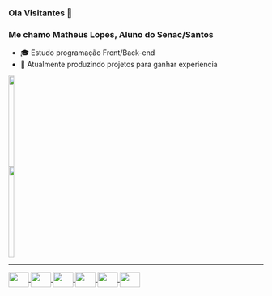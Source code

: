 ### Ola Visitantes 👋
### Me chamo Matheus Lopes, Aluno do Senac/Santos

- 🎓 Estudo programação Front/Back-end
- 💼 Atualmente produzindo projetos para ganhar experiencia

<div style="display: flex"><!-- Cartões -->
  <a href="https://github.com/archiezinho">
  <img height="180em" width="49%" src="https://github-readme-stats.vercel.app/api?username=archiezinho&show_icons=true&theme=dracula&include_all_commits=true&count_private=true"/>
  <img height="180em" width="49%" src="https://github-readme-stats.vercel.app/api/top-langs/?username=archiezinho&layout=compact&langs_count=7&theme=dracula"/>
</div>
  
<hr>
  
<div style="display: inline_block"><!-- linguagens -->
<img align="center" height="30" width="40" src="https://cdn.jsdelivr.net/gh/devicons/devicon/icons/html5/html5-original.svg"/>
<img align="center" height="30" width="40" src="https://cdn.jsdelivr.net/gh/devicons/devicon/icons/css3/css3-original.svg"/>
<img align="center" height="30" width="40" src="https://cdn.jsdelivr.net/gh/devicons/devicon/icons/javascript/javascript-original.svg"/>
<img align="center" height="30" width="40" src="https://cdn.jsdelivr.net/gh/devicons/devicon/icons/dot-net/dot-net-plain-wordmark.svg"/>
<img align="center" height="30" width="40" src="https://cdn.jsdelivr.net/gh/devicons/devicon/icons/csharp/csharp-original.svg"/>
<img align="center" height="30" width="40" src="https://cdn.jsdelivr.net/gh/devicons/devicon/icons/mysql/mysql-original-wordmark.svg"/>
</div>
